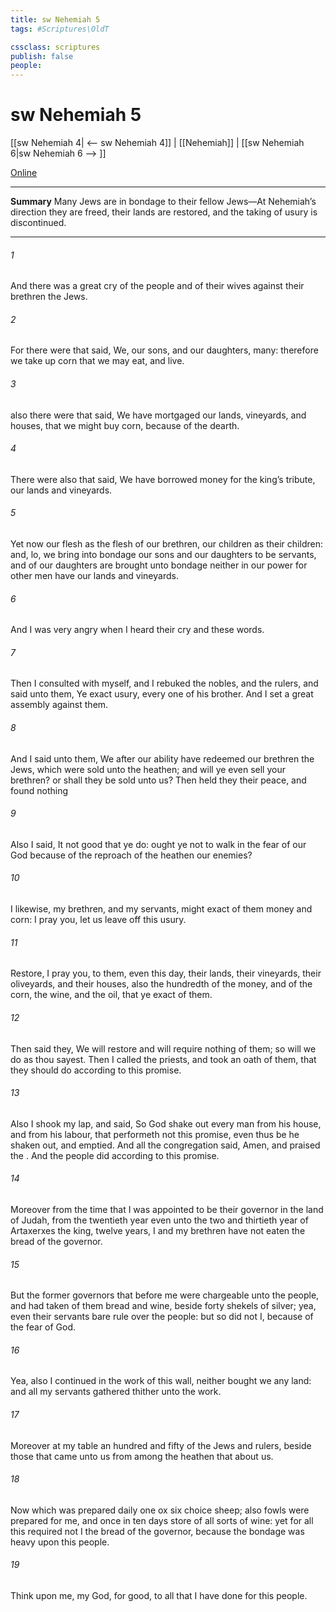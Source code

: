 ```yaml
---
title: sw Nehemiah 5
tags: #Scriptures\OldT

cssclass: scriptures
publish: false
people:
---
```


# sw Nehemiah 5
[[sw Nehemiah 4| <-- sw Nehemiah 4]] | [[Nehemiah]] | [[sw Nehemiah 6|sw Nehemiah 6 --> ]]

[Online](https://churchofjesuschrist.org/study/scriptures/ot/neh/5?lang=eng)

---
__Summary__
Many Jews are in bondage to their fellow Jews—At Nehemiah’s direction they are freed, their lands are restored, and the taking of usury is discontinued.

---
###### 1 
And there was a great cry of the people and of their wives against their brethren the Jews.

###### 2 
For there were that said, We, our sons, and our daughters,  many: therefore we take up corn  that we may eat, and live.

###### 3 
 also there were that said, We have mortgaged our lands, vineyards, and houses, that we might buy corn, because of the dearth.

###### 4 
There were also that said, We have borrowed money for the king’s tribute,  our lands and vineyards.

###### 5 
Yet now our flesh  as the flesh of our brethren, our children as their children: and, lo, we bring into bondage our sons and our daughters to be servants, and  of our daughters are brought unto bondage  neither  in our power  for other men have our lands and vineyards.

###### 6 
And I was very angry when I heard their cry and these words.

###### 7 
Then I consulted with myself, and I rebuked the nobles, and the rulers, and said unto them, Ye exact usury, every one of his brother. And I set a great assembly against them.

###### 8 
And I said unto them, We after our ability have redeemed our brethren the Jews, which were sold unto the heathen; and will ye even sell your brethren? or shall they be sold unto us? Then held they their peace, and found nothing 

###### 9 
Also I said, It  not good that ye do: ought ye not to walk in the fear of our God because of the reproach of the heathen our enemies?

###### 10 
I likewise,  my brethren, and my servants, might exact of them money and corn: I pray you, let us leave off this usury.

###### 11 
Restore, I pray you, to them, even this day, their lands, their vineyards, their oliveyards, and their houses, also the hundredth  of the money, and of the corn, the wine, and the oil, that ye exact of them.

###### 12 
Then said they, We will restore  and will require nothing of them; so will we do as thou sayest. Then I called the priests, and took an oath of them, that they should do according to this promise.

###### 13 
Also I shook my lap, and said, So God shake out every man from his house, and from his labour, that performeth not this promise, even thus be he shaken out, and emptied. And all the congregation said, Amen, and praised the . And the people did according to this promise.

###### 14 
Moreover from the time that I was appointed to be their governor in the land of Judah, from the twentieth year even unto the two and thirtieth year of Artaxerxes the king,  twelve years, I and my brethren have not eaten the bread of the governor.

###### 15 
But the former governors that  before me were chargeable unto the people, and had taken of them bread and wine, beside forty shekels of silver; yea, even their servants bare rule over the people: but so did not I, because of the fear of God.

###### 16 
Yea, also I continued in the work of this wall, neither bought we any land: and all my servants  gathered thither unto the work.

###### 17 
Moreover  at my table an hundred and fifty of the Jews and rulers, beside those that came unto us from among the heathen that  about us.

###### 18 
Now  which was prepared  daily  one ox  six choice sheep; also fowls were prepared for me, and once in ten days store of all sorts of wine: yet for all this required not I the bread of the governor, because the bondage was heavy upon this people.

###### 19 
Think upon me, my God, for good,  to all that I have done for this people.


